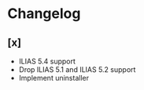 # Changelog

## [x]
- ILIAS 5.4 support
- Drop ILIAS 5.1 and ILIAS 5.2 support
- Implement uninstaller
